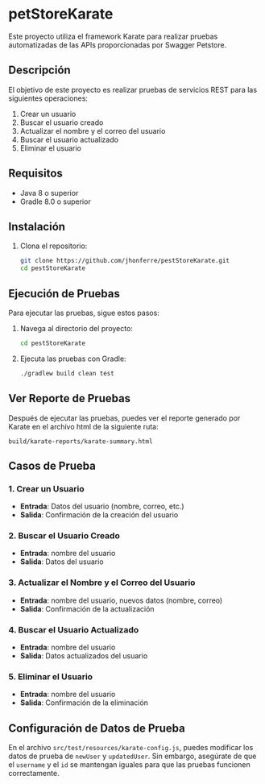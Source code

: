 # petStoreKarate

Este proyecto utiliza el framework Karate para realizar pruebas automatizadas de las APIs proporcionadas por Swagger Petstore.

## Descripción

El objetivo de este proyecto es realizar pruebas de servicios REST para las siguientes operaciones:

1. Crear un usuario
2. Buscar el usuario creado
3. Actualizar el nombre y el correo del usuario
4. Buscar el usuario actualizado
5. Eliminar el usuario

## Requisitos

- Java 8 o superior
- Gradle 8.0 o superior

## Instalación

1. Clona el repositorio:
   ```sh
   git clone https://github.com/jhonferre/pestStoreKarate.git
   cd pestStoreKarate
   ```
## Ejecución de Pruebas

Para ejecutar las pruebas, sigue estos pasos:

1. Navega al directorio del proyecto:
   ```sh
   cd pestStoreKarate
   ```
2. Ejecuta las pruebas con Gradle:
   ```sh
   ./gradlew build clean test
   ```

## Ver Reporte de Pruebas

Después de ejecutar las pruebas, puedes ver el reporte generado por Karate en el archivo html de la siguiente ruta:

`build/karate-reports/karate-summary.html`

## Casos de Prueba

### 1. Crear un Usuario

- **Entrada**: Datos del usuario (nombre, correo, etc.)
- **Salida**: Confirmación de la creación del usuario

### 2. Buscar el Usuario Creado

- **Entrada**: nombre del usuario
- **Salida**: Datos del usuario

### 3. Actualizar el Nombre y el Correo del Usuario

- **Entrada**: nombre del usuario, nuevos datos (nombre, correo)
- **Salida**: Confirmación de la actualización

### 4. Buscar el Usuario Actualizado

- **Entrada**: nombre del usuario
- **Salida**: Datos actualizados del usuario

### 5. Eliminar el Usuario

- **Entrada**: nombre del usuario
- **Salida**: Confirmación de la eliminación

## Configuración de Datos de Prueba

En el archivo `src/test/resources/karate-config.js`, puedes modificar los datos de prueba de `newUser` y `updatedUser`. Sin embargo, asegúrate de que el `username` y el `id` se mantengan iguales para que las pruebas funcionen correctamente.
